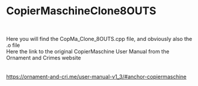 # CopierMaschineClone8OUTS
 <br>

Here you will find the CopMa_Clone_8OUTS.cpp file, and obviously also the .o file <br>
Here the link to the original CopierMaschine User Manual from the Ornament and Crimes website <br>
<br>
<br>
https://ornament-and-cri.me/user-manual-v1_3/#anchor-copiermaschine